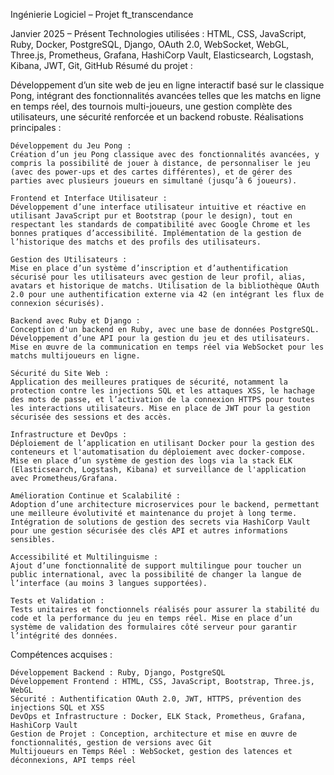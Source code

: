 Ingénierie Logiciel – Projet ft_transcendance

Janvier 2025 – Présent
Technologies utilisées : HTML, CSS, JavaScript, Ruby, Docker, PostgreSQL, Django, OAuth 2.0, WebSocket, WebGL, Three.js, Prometheus, Grafana, HashiCorp Vault, Elasticsearch, Logstash, Kibana, JWT, Git, GitHub
Résumé du projet :

Développement d’un site web de jeu en ligne interactif basé sur le classique Pong, intégrant des fonctionnalités avancées telles que les matchs en ligne en temps réel, des tournois multi-joueurs, une gestion complète des utilisateurs, une sécurité renforcée et un backend robuste.
Réalisations principales :

    Développement du Jeu Pong :
    Création d’un jeu Pong classique avec des fonctionnalités avancées, y compris la possibilité de jouer à distance, de personnaliser le jeu (avec des power-ups et des cartes différentes), et de gérer des parties avec plusieurs joueurs en simultané (jusqu’à 6 joueurs).

    Frontend et Interface Utilisateur :
    Développement d’une interface utilisateur intuitive et réactive en utilisant JavaScript pur et Bootstrap (pour le design), tout en respectant les standards de compatibilité avec Google Chrome et les bonnes pratiques d’accessibilité. Implémentation de la gestion de l’historique des matchs et des profils des utilisateurs.

    Gestion des Utilisateurs :
    Mise en place d’un système d’inscription et d’authentification sécurisé pour les utilisateurs avec gestion de leur profil, alias, avatars et historique de matchs. Utilisation de la bibliothèque OAuth 2.0 pour une authentification externe via 42 (en intégrant les flux de connexion sécurisés).

    Backend avec Ruby et Django :
    Conception d'un backend en Ruby, avec une base de données PostgreSQL. Développement d’une API pour la gestion du jeu et des utilisateurs. Mise en œuvre de la communication en temps réel via WebSocket pour les matchs multijoueurs en ligne.

    Sécurité du Site Web :
    Application des meilleures pratiques de sécurité, notamment la protection contre les injections SQL et les attaques XSS, le hachage des mots de passe, et l’activation de la connexion HTTPS pour toutes les interactions utilisateurs. Mise en place de JWT pour la gestion sécurisée des sessions et des accès.

    Infrastructure et DevOps :
    Déploiement de l’application en utilisant Docker pour la gestion des conteneurs et l'automatisation du déploiement avec docker-compose. Mise en place d’un système de gestion des logs via la stack ELK (Elasticsearch, Logstash, Kibana) et surveillance de l'application avec Prometheus/Grafana.

    Amélioration Continue et Scalabilité :
    Adoption d’une architecture microservices pour le backend, permettant une meilleure évolutivité et maintenance du projet à long terme. Intégration de solutions de gestion des secrets via HashiCorp Vault pour une gestion sécurisée des clés API et autres informations sensibles.

    Accessibilité et Multilinguisme :
    Ajout d’une fonctionnalité de support multilingue pour toucher un public international, avec la possibilité de changer la langue de l’interface (au moins 3 langues supportées).

    Tests et Validation :
    Tests unitaires et fonctionnels réalisés pour assurer la stabilité du code et la performance du jeu en temps réel. Mise en place d’un système de validation des formulaires côté serveur pour garantir l’intégrité des données.

Compétences acquises :

    Développement Backend : Ruby, Django, PostgreSQL
    Développement Frontend : HTML, CSS, JavaScript, Bootstrap, Three.js, WebGL
    Sécurité : Authentification OAuth 2.0, JWT, HTTPS, prévention des injections SQL et XSS
    DevOps et Infrastructure : Docker, ELK Stack, Prometheus, Grafana, HashiCorp Vault
    Gestion de Projet : Conception, architecture et mise en œuvre de fonctionnalités, gestion de versions avec Git
    Multijoueurs en Temps Réel : WebSocket, gestion des latences et déconnexions, API temps réel
